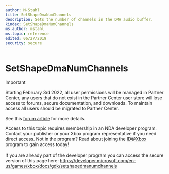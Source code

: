 ```yaml
---
author: M-Stahl
title: SetShapeDmaNumChannels
description: Sets the number of channels in the DMA audio buffer.
kindex: SetShapeDmaNumChannels
ms.author: mstahl
ms.topic: reference
edited: 06/27/2019
security: secure
---
```


# SetShapeDmaNumChannels
> [!IMPORTANT]
> Starting February 3rd 2022, all user permissions will be managed in Partner Center, any users that do not exist in the Partner Center user store will lose access to forums, secure documentation, and downloads. To maintain access all users should be migrated to Partner Center. <p></p>See this <a href="https://forums.xboxlive.com/articles/132187/breaking-change-user-access-for-forums-secure-docu.html">forum article</a> for more details.  

 Access to this topic requires membership in an NDA developer program. Contact your publisher or your Xbox program representative if you need direct access. Not in the program? Read about joining the <a href="https://www.xbox.com/Developers/id">ID@Xbox</a> program to gain access today!  <br/><br/>If you are already part of the developer program you can access the secure version of this page here: <a target="_blank" href="https://developer.microsoft.com/en-us/games/xbox/docs/gdk/setshapedmanumchannels">https://developer.microsoft.com/en-us/games/xbox/docs/gdk/setshapedmanumchannels</a>